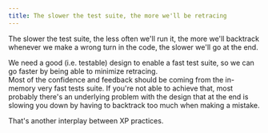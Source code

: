 ```yaml
---
title: The slower the test suite, the more we'll be retracing
---
```

The slower the test suite, the less often we'll run it, the more we'll backtrack whenever we make a wrong turn in the code, the slower we'll go at the end.

We need a good (i.e. testable) design to enable a fast test suite, so we can go faster by being able to minimize retracing.  
Most of the confidence and feedback should be coming from the in-memory very fast tests suite. If you're not able to achieve that, most probably there's an underlying problem with the design that at the end is slowing you down by having to backtrack too much when making a mistake.

That's another interplay between XP practices.
